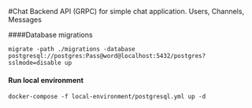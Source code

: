 #Chat Backend
API (GRPC) for simple chat application. Users, Channels, Messages

####Database migrations

```
migrate -path ./migrations -database postgresql://postgres:Pass@word@localhost:5432/postgres?sslmode=disable up
```

#### Run local environment

```
docker-compose -f local-environment/postgresql.yml up -d
```